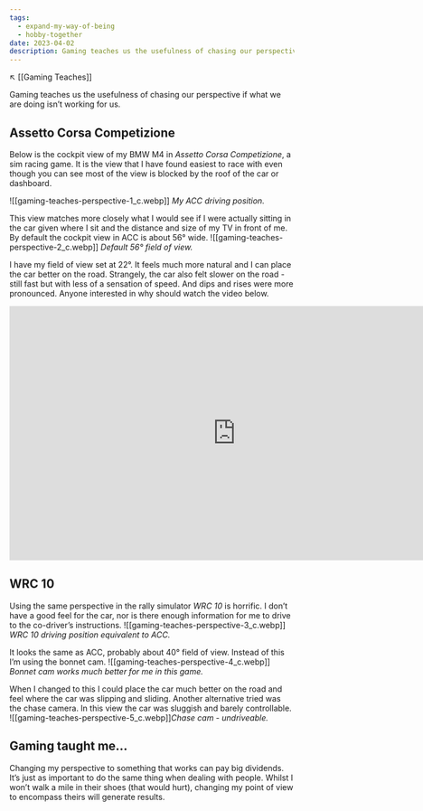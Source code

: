 ```yaml
---
tags:
  - expand-my-way-of-being
  - hobby-together
date: 2023-04-02
description: Gaming teaches us the usefulness of chasing our perspective if what we are doing isn’t working for us. I use sim-racing to help explain.
---
```

↖️ [[Gaming Teaches]]

Gaming teaches us the usefulness of chasing our perspective if what we are doing isn’t working for us.

## Assetto Corsa Competizione
Below is the cockpit view of my BMW M4 in _Assetto Corsa  Competizione_, a sim racing game. It is the view that I have found easiest to race with even though you can see most of the view is blocked by the roof of the car or dashboard. 

![[gaming-teaches-perspective-1_c.webp]]
*My ACC driving position.*

This view matches more closely what I would see if I were actually sitting in the car given where I sit and the distance and size of my TV in front of me. By default the cockpit view in ACC is about 56° wide.
![[gaming-teaches-perspective-2_c.webp]]
*Default 56° field of view.*

I have my field of view set at 22°. It feels much more natural and I can place the car better on the road. Strangely, the car also felt slower on the road - still fast but with less of a sensation of speed. And dips and rises were more pronounced. Anyone interested in why should watch the video below.

<iframe width="800" height="450" src="https://www.youtube.com/embed/AbbxkX7kS_M?si=83Fo2DuMvORk7wGb" title="YouTube video player" frameborder="0" allow="accelerometer; autoplay; clipboard-write; encrypted-media; gyroscope; picture-in-picture; web-share" allowfullscreen></iframe>

## WRC 10
Using the same perspective in the rally simulator _WRC 10_ is horrific. I don’t have a good feel for the car, nor is there enough information for me to drive to the co-driver’s instructions.
![[gaming-teaches-perspective-3_c.webp]]
*WRC 10 driving position equivalent to ACC.*

It looks the same as ACC, probably about 40° field of view. Instead of this I’m using the bonnet cam.
![[gaming-teaches-perspective-4_c.webp]]
*Bonnet cam works much better for me in this game.*

When I changed to this I could place the car much better on the road and feel where the car was slipping and sliding. Another alternative tried was the chase camera. In this view the car was sluggish and barely controllable.
![[gaming-teaches-perspective-5_c.webp]]*Chase cam - undriveable.*

## Gaming taught me…
Changing my perspective to something that works can pay big dividends. It’s just as important to do the same thing when dealing with people. Whilst I won’t walk a mile in their shoes (that would hurt), changing my point of view to encompass theirs will generate results.